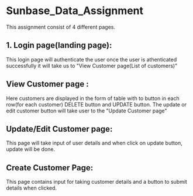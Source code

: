 # Sunbase_Data_Assignment

This assignment consist of 4 different pages.
<h2>1. Login page(landing page):</h2>
<p>This login page will authenticate the user once the user is athenticated successfully it will take us to "View Customer page(List of customers)"</p>
<h2>View Customer page :</h2>
<p> Here customers are displayed in the form of table with to button in each row(for each customer) DELETE button and UPDATE button. The update or edit customer button will take user to the "Update Customer page"</p>
<h2>Update/Edit Customer page:</h2>
<p>This page will take input of user details and when click on update button, update will be done.</p>
<h2> Create Customer Page:</h2>
<p>This page contains input for taking customer details and a button to submit details when clicked.</p>
